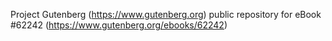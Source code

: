 Project Gutenberg (https://www.gutenberg.org) public repository for eBook #62242 (https://www.gutenberg.org/ebooks/62242)
